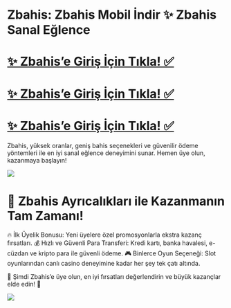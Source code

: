 # Zbahis: Zbahis Mobil İndir ✨ Zbahis Sanal Eğlence

# <a href="https://yenilink.org/zadresi">✨ Zbahis’e Giriş İçin Tıkla! ✅</a>  
# <a href="https://yenilink.org/zadresi">✨ Zbahis’e Giriş İçin Tıkla! ✅</a>  
# <a href="https://yenilink.org/zadresi">✨ Zbahis’e Giriş İçin Tıkla! ✅</a>    
Zbahis, yüksek oranlar, geniş bahis seçenekleri ve güvenilir ödeme yöntemleri ile en iyi sanal eğlence deneyimini sunar. Hemen üye olun, kazanmaya başlayın!

<a href="https://yenilink.org/zadresi"><img src="https://s13.gifyu.com/images/b2l9N.gif"></a> 

# 🎁 Zbahis Ayrıcalıkları ile Kazanmanın Tam Zamanı!
🔥 İlk Üyelik Bonusu: Yeni üyelere özel promosyonlarla ekstra kazanç fırsatları.
💰 Hızlı ve Güvenli Para Transferi: Kredi kartı, banka havalesi, e-cüzdan ve kripto para ile güvenli ödeme.
🎮 Binlerce Oyun Seçeneği: Slot oyunlarından canlı casino deneyimine kadar her şey tek çatı altında.

🎯 Şimdi Zbahis’e üye olun, en iyi fırsatları değerlendirin ve büyük kazançlar elde edin! 🚀

<a href="https://yenilink.org/zadresi"><img src="https://s13.gifyu.com/images/b2l9E.gif"></a> 
